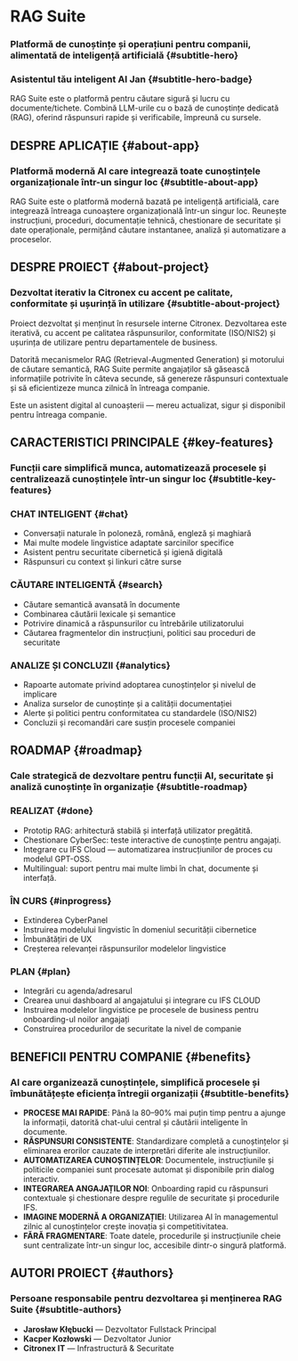 # RAG Suite

### Platformă de cunoștințe și operațiuni pentru companii, alimentată de inteligență artificială {#subtitle-hero}

### Asistentul tău inteligent AI Jan {#subtitle-hero-badge}

RAG Suite este o platformă pentru căutare sigură și lucru cu documente/tichete. Combină LLM-urile cu o bază de cunoștințe dedicată (RAG), oferind răspunsuri rapide și verificabile, împreună cu sursele.

## DESPRE APLICAȚIE {#about-app}

### Platformă modernă AI care integrează toate cunoștințele organizaționale într-un singur loc {#subtitle-about-app}

RAG Suite este o platformă modernă bazată pe inteligență artificială, care integrează întreaga cunoaștere organizațională într-un singur loc. Reunește instrucțiuni, proceduri, documentație tehnică, chestionare de securitate și date operaționale, permițând căutare instantanee, analiză și automatizare a proceselor.

## DESPRE PROIECT {#about-project}

### Dezvoltat iterativ la Citronex cu accent pe calitate, conformitate și ușurință în utilizare {#subtitle-about-project}

Proiect dezvoltat și menținut în resursele interne Citronex. Dezvoltarea este iterativă, cu accent pe calitatea răspunsurilor, conformitate (ISO/NIS2) și ușurința de utilizare pentru departamentele de business.

Datorită mecanismelor RAG (Retrieval-Augmented Generation) și motorului de căutare semantică, RAG Suite permite angajaților să găsească informațiile potrivite în câteva secunde, să genereze răspunsuri contextuale și să eficientizeze munca zilnică în întreaga companie.

Este un asistent digital al cunoașterii — mereu actualizat, sigur și disponibil pentru întreaga companie.

## CARACTERISTICI PRINCIPALE {#key-features}

### Funcții care simplifică munca, automatizează procesele și centralizează cunoștințele într-un singur loc {#subtitle-key-features}

### CHAT INTELIGENT {#chat}
- Conversații naturale în poloneză, română, engleză și maghiară
- Mai multe modele lingvistice adaptate sarcinilor specifice
- Asistent pentru securitate cibernetică și igienă digitală
- Răspunsuri cu context și linkuri către surse

### CĂUTARE INTELIGENTĂ {#search}
- Căutare semantică avansată în documente
- Combinarea căutării lexicale și semantice
- Potrivire dinamică a răspunsurilor cu întrebările utilizatorului
- Căutarea fragmentelor din instrucțiuni, politici sau proceduri de securitate

### ANALIZE ȘI CONCLUZII {#analytics}
- Rapoarte automate privind adoptarea cunoștințelor și nivelul de implicare
- Analiza surselor de cunoștințe și a calității documentației
- Alerte și politici pentru conformitatea cu standardele (ISO/NIS2)
- Concluzii și recomandări care susțin procesele companiei

## ROADMAP {#roadmap}

### Cale strategică de dezvoltare pentru funcții AI, securitate și analiză cunoștințe în organizație {#subtitle-roadmap}

### REALIZAT {#done}
- Prototip RAG: arhitectură stabilă și interfață utilizator pregătită.
- Chestionare CyberSec: teste interactive de cunoștințe pentru angajați.
- Integrare cu IFS Cloud — automatizarea instrucțiunilor de proces cu modelul GPT-OSS.
- Multilingual: suport pentru mai multe limbi în chat, documente și interfață.

### ÎN CURS {#inprogress}
- Extinderea CyberPanel
- Instruirea modelului lingvistic în domeniul securității cibernetice
- Îmbunătățiri de UX
- Creșterea relevanței răspunsurilor modelelor lingvistice

### PLAN {#plan}
- Integrări cu agenda/adresarul
- Crearea unui dashboard al angajatului și integrare cu IFS CLOUD
- Instruirea modelelor lingvistice pe procesele de business pentru onboarding-ul noilor angajați
- Construirea procedurilor de securitate la nivel de companie

## BENEFICII PENTRU COMPANIE {#benefits}

### AI care organizează cunoștințele, simplifică procesele și îmbunătățește eficiența întregii organizații {#subtitle-benefits}

- **PROCESE MAI RAPIDE**: Până la 80–90% mai puțin timp pentru a ajunge la informații, datorită chat-ului central și căutării inteligente în documente.
- **RĂSPUNSURI CONSISTENTE**: Standardizare completă a cunoștințelor și eliminarea erorilor cauzate de interpretări diferite ale instrucțiunilor.
- **AUTOMATIZAREA CUNOȘTINȚELOR**: Documentele, instrucțiunile și politicile companiei sunt procesate automat și disponibile prin dialog interactiv.
- **INTEGRAREA ANGAJAȚILOR NOI**: Onboarding rapid cu răspunsuri contextuale și chestionare despre regulile de securitate și procedurile IFS.
- **IMAGINE MODERNĂ A ORGANIZAȚIEI**: Utilizarea AI în managementul zilnic al cunoștințelor crește inovația și competitivitatea.
- **FĂRĂ FRAGMENTARE**: Toate datele, procedurile și instrucțiunile cheie sunt centralizate într-un singur loc, accesibile dintr-o singură platformă.

## AUTORI PROIECT {#authors}

### Persoane responsabile pentru dezvoltarea și menținerea RAG Suite {#subtitle-authors}

- **Jarosław Kłębucki** — Dezvoltator Fullstack Principal
- **Kacper Kozłowski** — Dezvoltator Junior
- **Citronex IT** — Infrastructură & Securitate
